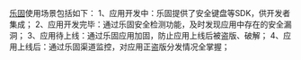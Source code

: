 [乐固](http://legu.qcloud.com/)使用场景包括如下：
   1、应用开发中：乐固提供了安全键盘等SDK，供开发者集成；
   2、应用开发完毕：通过乐固安全检测功能，及时发现应用中存在的安全漏洞；
   3、应用待上线：通过乐固应用加固，防止应用上线后被盗版、破解；
	 4、应用上线后：通过乐固渠道监控，对应用正盗版分发情况全掌握；
